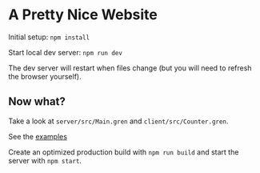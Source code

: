 # A Pretty Nice Website

Initial setup: `npm install`

Start local dev server: `npm run dev`

The dev server will restart when files change
(but you will need to refresh the browser yourself).

## Now what?

Take a look at `server/src/Main.gren` and `client/src/Counter.gren`.

See the [examples](https://github.com/blaix/prettynice/tree/main/examples)

Create an optimized production build with `npm run build`
and start the server with `npm start`.
